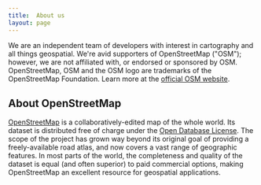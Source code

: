 ```yaml
---
title:  About us
layout: page
---
```


<div class="text-container" markdown="1">

We are an independent team of developers with interest in cartography and all things
geospatial. We're avid supporters of OpenStreetMap ("OSM"); however, we are not affiliated with, or endorsed or sponsored by OSM. OpenStreetMap, OSM and the OSM logo are trademarks
of the OpenStreetMap Foundation. Learn more at the [official OSM website](http://wiki.openstreetmap.org).

## About OpenStreetMap

[OpenStreetMap](http://www.openstreetmap.org) is a collaboratively-edited map of the whole world. Its dataset is distributed free of charge under the [Open Database License](https://wiki.openstreetmap.org/wiki/Open_Database_License). The scope of the project has grown way beyond its original goal of providing a freely-available road atlas, and now covers a vast range of geographic features. In most parts of the world, the completeness and quality of the dataset is equal (and often superior) to paid commercial options, making OpenStreetMap an excellent resource for geospatial applications.

</div>